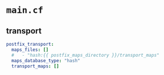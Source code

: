 
# `main.cf` 

## transport

```yaml
postfix_transport:
  maps_files: []
  #   - "hash:{{ postfix_maps_directory }}/transport_maps"
  maps_database_type: "hash"
  transport_maps: []
```
